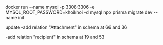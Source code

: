 docker run --name mysql -p 3308:3306 -e MYSQL_ROOT_PASSWORD=khoikhoi -d mysql
npx prisma migrate dev --name init

update
-add relation "Attachment" in schema at 66 and 36

-add relation "recipient" in schema at 19 and 53
